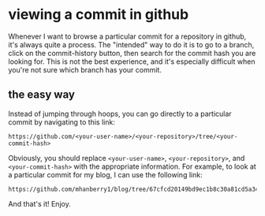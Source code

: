 # viewing a commit in github

Whenever I want to browse a particular commit for a repository in github, it's always quite a process. The "intended" way to do it is to go to a branch, click on the commit-history button, then search for the commit hash you are looking for. This is not the best experience, and it's especially difficult when you're not sure which branch has your commit.

## the easy way

Instead of jumping through hoops, you can go directly to a particular commit by navigating to this link:

```
https://github.com/<your-user-name>/<your-repository>/tree/<your-commit-hash>
```

Obviously, you should replace `<your-user-name>`, `<your-repository>`, and `<your-commit-hash>` with the appropriate information. For example, to look at a particular commit for my blog, I can use the following link:

```
https://github.com/mhanberry1/blog/tree/67cfcd20149bd9ec1b8c30a81cd5a346fb503605
```

And that's it! Enjoy.
